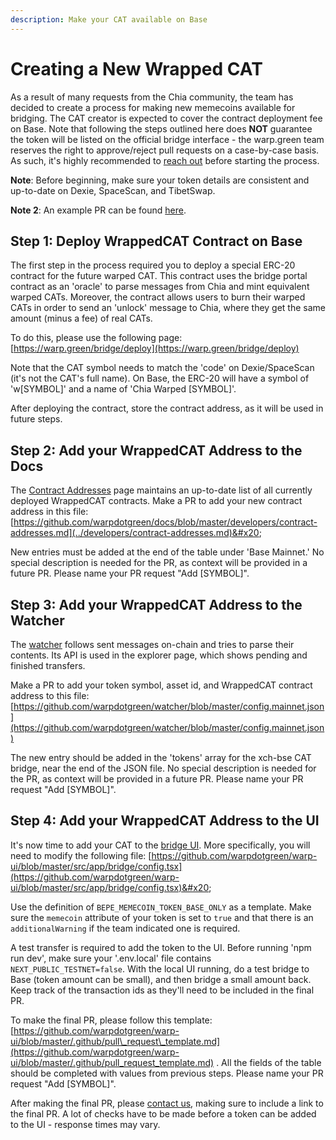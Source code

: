 ```yaml
---
description: Make your CAT available on Base
---
```


# Creating a New Wrapped CAT

As a result of many requests from the Chia community, the team has decided to create a process for making new memecoins available for bridging. The CAT creator is expected to cover the contract deployment fee on Base. Note that following the steps outlined here does **NOT** guarantee the token will be listed on the official bridge interface - the warp.green team reserves the right to approve/reject pull requests on a case-by-case basis. As such, it's highly recommended to [reach out](contact-us.md) before starting the process.

**Note**: Before beginning, make sure your token details are consistent and up-to-date on Dexie, SpaceScan, and TibetSwap.

**Note 2**: An example PR can be found [here](https://github.com/warpdotgreen/warp-ui/pull/35).

## Step 1: Deploy WrappedCAT Contract on Base

The first step in the process required you to deploy a special ERC-20 contract for the future warped CAT. This contract uses the bridge portal contract as an 'oracle' to parse messages from Chia and mint equivalent warped CATs. Moreover, the contract allows users to burn their warped CATs in order to send an 'unlock' message to Chia, where they get the same amount (minus a fee) of real CATs.

To do this, please use the following page: [https://warp.green/bridge/deploy](https://warp.green/bridge/deploy)

Note that the CAT symbol needs to match the 'code' on Dexie/SpaceScan (it's not the CAT's full name). On Base, the ERC-20 will have a symbol of 'w\[SYMBOL]' and a name of 'Chia Warped \[SYMBOL]'.

After deploying the contract, store the contract address, as it will be used in future steps.

## Step 2: Add your WrappedCAT Address to the Docs

The [Contract Addresses](../developers/contract-addresses.md) page maintains an up-to-date list of all currently deployed WrappedCAT contracts. Make a PR to add your new contract address in this file: [https://github.com/warpdotgreen/docs/blob/master/developers/contract-addresses.md](../developers/contract-addresses.md)&#x20;

New entries must be added at the end of the table under 'Base Mainnet.' No special description is needed for the PR, as context will be provided in a future PR. Please name your PR request "Add \[SYMBOL]".

## Step 3: Add your WrappedCAT Address to the Watcher

The [watcher](https://github.com/warpdotgreen/watcher) follows sent messages on-chain and tries to parse their contents. Its API is used in the explorer page, which shows pending and finished transfers.

Make a PR to add your token symbol, asset id, and WrappedCAT contract address to this file: [https://github.com/warpdotgreen/watcher/blob/master/config.mainnet.json](https://github.com/warpdotgreen/watcher/blob/master/config.mainnet.json)

The new entry should be added in the 'tokens' array for the xch-bse CAT bridge, near the end of the JSON file. No special description is needed for the PR, as context will be provided in a future PR. Please name your PR request "Add \[SYMBOL]".

## Step 4: Add your WrappedCAT Address to the UI

It's now time to add your CAT to the [bridge UI](https://github.com/warpdotgreen/warp-ui). More specifically, you will need to modify the following file: [https://github.com/warpdotgreen/warp-ui/blob/master/src/app/bridge/config.tsx](https://github.com/warpdotgreen/warp-ui/blob/master/src/app/bridge/config.tsx)&#x20;

Use the definition of `BEPE_MEMECOIN_TOKEN_BASE_ONLY` as a template. Make sure the `memecoin`  attribute of your token is set to `true`  and that there is an `additionalWarning` if the team indicated one is required.

A test transfer is required to add the token to the UI. Before running 'npm run dev', make sure your '.env.local' file contains `NEXT_PUBLIC_TESTNET=false`. With the local UI running, do a test bridge to Base (token amount can be small), and then bridge a small amount back. Keep track of the transaction ids as they'll need to be included in the final PR.

To make the final PR, please follow this template: [https://github.com/warpdotgreen/warp-ui/blob/master/.github/pull\_request\_template.md](https://github.com/warpdotgreen/warp-ui/blob/master/.github/pull_request_template.md) . All the fields of the table should be completed with values from previous steps.  Please name your PR request "Add \[SYMBOL]".

After making the final PR, please [contact us](contact-us.md), making sure to include a link to the final PR. A lot of checks have to be made before a token can be added to the UI - response times may vary.
